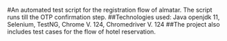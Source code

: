 #An automated test script for the registration flow of almatar. The script runs till the OTP confirmation step.
##Technologies used: Java openjdk 11, Selenium, TestNG, Chrome V. 124, Chromedriver V. 124
##The project also includes test cases for the flow of hotel reservation.
